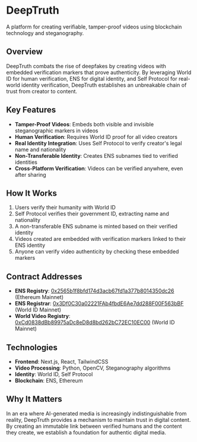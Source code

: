 # DeepTruth

A platform for creating verifiable, tamper-proof videos using blockchain technology and steganography.

## Overview

DeepTruth combats the rise of deepfakes by creating videos with embedded verification markers that prove authenticity. By leveraging World ID for human verification, ENS for digital identity, and Self Protocol for real-world identity verification, DeepTruth establishes an unbreakable chain of trust from creator to content.

## Key Features

- **Tamper-Proof Videos**: Embeds both visible and invisible steganographic markers in videos
- **Human Verification**: Requires World ID proof for all video creators
- **Real Identity Integration**: Uses Self Protocol to verify creator's legal name and nationality
- **Non-Transferable Identity**: Creates ENS subnames tied to verified identities
- **Cross-Platform Verification**: Videos can be verified anywhere, even after sharing

## How It Works

1. Users verify their humanity with World ID
2. Self Protocol verifies their government ID, extracting name and nationality
3. A non-transferable ENS subname is minted based on their verified identity
4. Videos created are embedded with verification markers linked to their ENS identity
5. Anyone can verify video authenticity by checking these embedded markers

## Contract Addresses

- **ENS Registry**: [0x2565b1f8bfd174d3acb67fd1a377b8014350dc26](https://etherscan.io/address/0x2565b1f8bfd174d3acb67fd1a377b8014350dc26) (Ethereum Mainnet)
- **ENS Registrar**: [0x3Df0C30a02221FAb4fbdE6Ae7dd288F00F563bBF](https://etherscan.io/address/0x3Df0C30a02221FAb4fbdE6Ae7dd288F00F563bBF) (World ID Mainnet)
- **World Video Registry**: [0xCd0838dBb89975aDc8eD8d8bd262bC72EC10EC00](https://etherscan.io/address/0xCd0838dBb89975aDc8eD8d8bd262bC72EC10EC00) (World ID Mainnet)

## Technologies

- **Frontend**: Next.js, React, TailwindCSS
- **Video Processing**: Python, OpenCV, Steganography algorithms
- **Identity**: World ID, Self Protocol
- **Blockchain**: ENS, Ethereum

## Why It Matters

In an era where AI-generated media is increasingly indistinguishable from reality, DeepTruth provides a mechanism to maintain trust in digital content. By creating an immutable link between verified humans and the content they create, we establish a foundation for authentic digital media.
